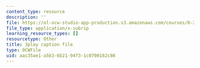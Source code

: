 ```yaml
---
content_type: resource
description: ''
file: https://ol-ocw-studio-app-production.s3.amazonaws.com/courses/8-286-the-early-universe-fall-2013/aac35ae1a5b36b2194f31c0700162c86_vKLqWj0FRyc.srt
file_type: application/x-subrip
learning_resource_types: []
resourcetype: Other
title: 3play caption file
type: OCWFile
uid: aac35ae1-a5b3-6b21-94f3-1c0700162c86
---
```

